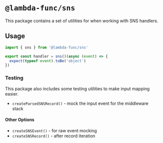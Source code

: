 # `@lambda-func/sns`

This package contains a set of utilities for when working with SNS handlers.

## Usage

```typescript
import { sns } from '@lambda-func/sns'

export const handler = sns()(async (event) => {
  expect(typeof event).toBe('object')
})
```

### Testing

This package also includes some testing utilities to make input mapping easier.

- `createParsedSNSRecord()` - mock the input event for the middleware stack

#### Other Options

- `createSNSEvent()` - for raw event mocking
- `createSNSRecord()` - after record iteration
